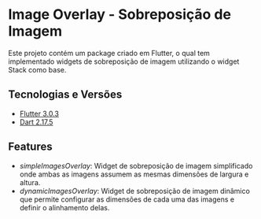 # Image Overlay - Sobreposição de Imagem

Este projeto contém um package criado em Flutter, o qual tem implementado widgets de sobreposição de imagem utilizando o widget Stack como base.

## Tecnologias e Versões

- [Flutter 3.0.3](https://docs.flutter.dev/development/tools/sdk/releases)
- [Dart 2.17.5](https://dart.dev/)

## Features

- *simpleImagesOverlay*: Widget de sobreposição de imagem simplificado onde ambas as imagens assumem as mesmas dimensões de largura e altura.
- *dynamicImagesOverlay*: Widget de sobreposição de imagem dinâmico que permite configurar as dimensões de cada uma das imagens e definir o alinhamento delas.